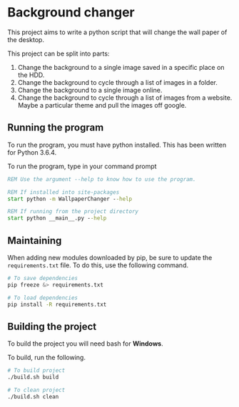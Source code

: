 # Background changer

This project aims to write a python script that will change the wall paper of the desktop.

This project can be split into parts:

1. Change the background to a single image saved in a specific place on the HDD.
2. Change the background to cycle through a list of images in a folder.
3. Change the background to a single image online.
4. Change the background to cycle through a list of images from a website. Maybe a particular theme and pull the images off google.


## Running the program

To run the program, you must have python installed. This has been written for Python 3.6.4.

To run the program, type in your command prompt

```bat
REM Use the argument --help to know how to use the program.

REM If installed into site-packages
start python -m WallpaperChanger --help

REM If running from the project directory
start python __main__.py --help
```

## Maintaining

When adding new modules downloaded by pip, be sure to update the `requirements.txt` file. To do this, use the following command.

```bash
# To save dependencies
pip freeze &> requirements.txt

# To load dependencies
pip install -R requirements.txt
```

## Building the project

To build the project you will need bash for **Windows**.

To build, run the following.

```bash
# To build project
./build.sh build

# To clean project
./build.sh clean
```
